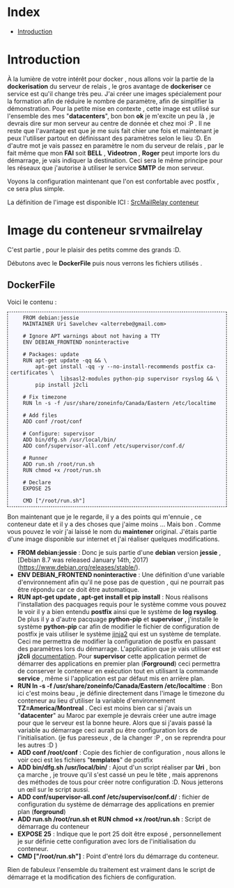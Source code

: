 <meta http-equiv='Content-Type' content='text/html; charset=utf-8' /> 
<style>
pre{background:#F8F8FF; border:black dashed 1px; padding:6px}
</style>


# Index 

* [ Introduction](#Intro)

# <a name="Intro" /> Introduction

À la lumière de votre intérêt pour docker , nous allons voir la partie de la __dockerisation__ du serveur de relais , le gros avantage de __dockeriser__ ce service est qu'il change très peu. J'ai créer une images spécialement pour la formation afin de réduire le nombre de paramètre, afin de simplifier la démonstration. 
Pour la petite mise en contexte , cette image est utilisé sur l'ensemble des mes "__datacenters__", bon bon __ok__ je m'excite un peu là , je devrais dire sur mon serveur au centre de donnée et chez moi :P . Il ne reste que l'avantage est que je me suis fait chier une fois et maintenant je peux l'utiliser partout en définissant des paramètres selon le lieu :D. 
En d'autre mot je vais passez en paramètre le nom du serveur de relais , par le fait même que mon __FAI__ soit __BELL__ , __Videotron__ , __Roger__ peut importe lors du démarrage, je vais indiquer la destination. Ceci sera le même principe pour les réseaux que j'autorise à utiliser le service __SMTP__ de mon serveur.

Voyons la configuration maintenant que l'on est confortable avec postfix , ce sera plus simple.

La définition de l'image est disponible ICI : [SrcMailRelay conteneur](https://github.com/x3rus/training/tree/master/serveur_de_courriels/dockers/srvMailRelay)

# <a name="image" /> Image du conteneur srvmailrelay 

C'est partie , pour le plaisir des petits comme des grands :D.

Débutons avec le __DockerFile__ puis nous verrons les fichiers utilisés .

## <a name="image_dockerfile" /> DockerFile 

Voici le contenu : 

        FROM debian:jessie
        MAINTAINER Uri Savelchev <alterrebe@gmail.com>

        # Ignore APT warnings about not having a TTY
        ENV DEBIAN_FRONTEND noninteractive

        # Packages: update
        RUN apt-get update -qq && \
            apt-get install -qq -y --no-install-recommends postfix ca-certificates \
                    libsasl2-modules python-pip supervisor rsyslog && \
            pip install j2cli

        # Fix timezone
        RUN ln -s -f /usr/share/zoneinfo/Canada/Eastern /etc/localtime

        # Add files
        ADD conf /root/conf

        # Configure: supervisor
        ADD bin/dfg.sh /usr/local/bin/
        ADD conf/supervisor-all.conf /etc/supervisor/conf.d/

        # Runner
        ADD run.sh /root/run.sh
        RUN chmod +x /root/run.sh

        # Declare
        EXPOSE 25

        CMD ["/root/run.sh"]

Bon maintenant que je le regarde, il y a des points qui m'ennuie , ce conteneur date et il y a des choses que j'aime moins ... Mais bon . Comme vous pouvez le voir j'ai laissé le nom du __maintener__ original. J'étais partie d'une image disponible sur internet et j'ai réaliser quelques modifications.

* **FROM debian:jessie** : Donc je suis partie d'une __debian__ version __jessie__ , [Debian 8.7 was released January 14th, 2017)(https://www.debian.org/releases/stable/).
* **ENV DEBIAN_FRONTEND noninteractive** : Une  définition d'une variable d'environnement afin qu'il ne pose pas de question , qui ne pourrait pas être répondu car ce doit être automatique.
* **RUN apt-get update , apt-get install et pip install** : Nous réalisons l'installation des pacquages requis pour le système comme vous pouvez le voir il y a bien entendu **postfix** ainsi que le système de __log__ **rsyslog**. De plus il y a d'autre pacquage **python-pip** et **supervisor** , j'installe le système __python-pip__ car afin de modifier le fichier de configuration de postfix je vais utiliser le système [jinja2](http://jinja.pocoo.org/docs/2.9/) qui est un système de template. Ceci me permettra de modifier la configuration de postfix en passant des paramètres lors du démarrage. L'application que je vais utiliser est **j2cli** [documentation](https://pypi.python.org/pypi/j2cli/0.3.0-0). Pour **supervisor** cette application permet de démarrer des applications en premier plan (__Forground__) ceci permettra de conserver le conteneur en exécution tout en utilisant la commande __service__ , même si l'application est par défaut mis en arrière plan. 
* **RUN ln -s -f /usr/share/zoneinfo/Canada/Eastern /etc/localtime** : Bon ici c'est moins beau , je définie directement dans l'image le timezone du conteneur au lieu d'utiliser la variable d'environnement **TZ=America/Montreal** . Ceci est moins bien car si j'avais un "__datacenter__" au Maroc par exemple je devrais créer une autre image pour que le serveur est la bonne heure. Alors que si j'avais passé la variable au démarrage ceci aurait pu être configuration lors de l'initialisation.  (je fus paresseux , de la changer :P , on se reprendra pour les autres :D )
* **ADD conf /root/conf** : Copie des fichier de configuration , nous allons le voir ceci est les fichiers "__templates__" de postfix
* **ADD bin/dfg.sh /usr/local/bin/** : Ajout d'un script réaliser par __Uri__ , bon ça marche , je trouve qu'il s'est cassé un peu le tête , mais apprenons des méthodes de tous pour créer notre configuration :D. Nous jetterons un œil sur le script aussi.
* **ADD conf/supervisor-all.conf /etc/supervisor/conf.d/** : fichier de configuration du système de démarrage des applications en premier plan (__forground__)
* **ADD run.sh /root/run.sh et RUN chmod +x /root/run.sh** : Script de démarrage du conteneur 
* **EXPOSE 25** : Indique que le port 25 doit être exposé , personnellement je sur définie cette configuration avec lors de l'initialisation du conteneur.
* **CMD ["/root/run.sh"]** : Point d'entré lors du démarrage du conteneur.

Rien de fabuleux l'ensemble du traitement est vraiment dans le script de démarrage et la modification des fichiers de configuration.

